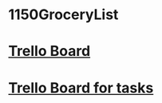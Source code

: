 # 1150GroceryList
# [Trello Board](https://trello.com/b/rAFmNBop/stories)

# [Trello Board for tasks](https://trello.com/b/OxK2T3sA/tasks)


